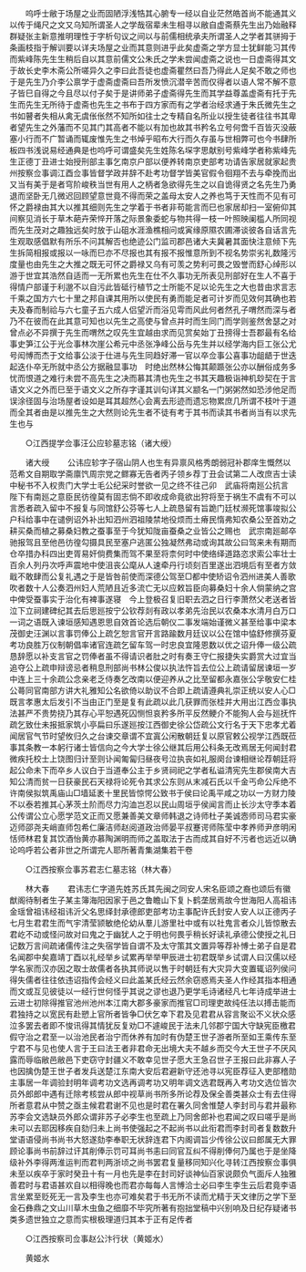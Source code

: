 <!-- { "loadSidebar": true } -->
　　呜呼士敝于场屋之业而固陋浮浅牿其心腑专一经以自业茫然皓首尚不能通其义以传于绳尺之文又乌知所谓圣人之学哉宿辈未生相寻以敝自虚斋蔡先生出乃始融释群疑张主新意推明理性于字析句议之间以与前儒相统承夫所谓圣人之学者其骈拇于条画枝指于解训要以详夫场屋之业而其意则进乎此矣虚斋之学方显士犹鲜能习其传而紫峰陈先生生稍后自以其意前儒文公朱氏之学未尝闻虚斋之说也一日虚斋得其文于故长史李木斋公所嗟异久之李曰此吾徒也虚斋瞿然曰吾乃得此人足矣不敢之师也于是先生乃介李公禀学于虚斋虚斋曰吾所发愤沉潜辛苦而仅得者以语人常不解不意子皆巳自得之今且尽以付子矣于是讲师弟子虚斋得先生而其学益尊盖虚斋有托于先生而先生无所待于虚斋也先生之书布于四方家而有之学者治经求通于朱氏微先生之书如瞽者失相从禽无虞伥伥然不知所如往士之专精自名所业以授生徒者往往书其卑者望先生之外藩而不见其门其高者不能以有加也故其书矜名立号何啻千百皆灭没蔽塞小行而不广暂诵而辄废惟先生之书焯乎昭布大行而久存虽与世相弊可也今书肆所板四书浅说易经通典是也呜呼可谓盛矣先生姓陈名堔字思献别号紫峰学者称紫峰先生正德丁丑进士始授刑部主事乞南京户部以便养转南京吏部考功请告家居就家起贵州按察佥事调江酉佥事皆督学政并辞不赴考功督学皆美官假令徊翔不去与牵挽而出又当有美于是者穹阶峻秩当世有用人之柄者急欲得先生之以自诡得贤之名先生乃勇退而坚卧无几微迟回顾望意世竟不得而荣之盖母太安人之养也笃于天性而不见有可怀之爵禄由其大以推其细则先生之学着于书者非苟能言而巳也家居却扫一室俯仰其间察见消长于草木葩卉荣悴开落之际景象委蛇与物共得一枝一叶照映阑槛人所同视而先生茂对之趣独远矣时放于山砠水涯渔樵相问或寅缘原隰农圃滞谈彼各自话言先生观取感倡默有所乐不问其解否也绝迹公门监司郡邑诸大夫冀暑其面快注意倾下先生拆简相报或报以一咏而巳亦不尽报也其有报不报惟意所到不视名势崇劣礼数隆污度量也由先生之大推之既无可怀之爵禄又乌有可羡之势利可畏之毁誉而舒心绰形以游于世宜其浩然自适而一无所累也先生在仕不久事功无所表见刑部好在生人不喜于得情户部谨于利邈不以自污此皆砥行植节之士所能不足以论先生之大也昔由求言志千乘之国方六七十里之邦自课其用所以使民有勇而能足者可计岁而见效何其确也若夫及春而制祫与六七童子五六成人侣望沂而浴见雩而风此何者然孔子喟然而深与者乃不在彼而在此其意可知也以先生之高使与曾点并时而生同门而学则鉴然舍瑟之对曾点必不异撰于先生而喟然之叹先生宜越由求而见赏矣始丁丑搒得士吾郡最有名给事史笋江公于光佥事林次崖公希元中丞张净峰公岳与先生并以经学海内巨工张公尤号闳愽而杰于文给事公淡于仕进与先生同趋好滞一官以卒佥事公喜事功龃龉于世迭起迭仆卒无所就中丞公方据融显事功　时绝出然林公悔其颠踬张公亦以酬俗成务多忧而恨道之难行未尝不高先生之决而慕其清也先生之书其天趣极诣神机玅契在于言语文义之外而巳至于语文义之所存字谨其训句详其义颛名一门粥粥然如恐涉他足而误涂径固与治场屋者设如是耳其超然心会离去形迹而遗忘物累庶几所谓不枝叶于道而全其者由是以推先生之大然则论先生者不徒有考于其书而读其书者尚当有以求先生也与 

　　○江西提学佥事汪公应轸墓志铭（诸大绶） 

　　诸大绶 
　　公讳应轸字子宿山阴人也生有异禀风格秀朗弱冠补郡庠生慨然以范希文自期取学斋廪饩周宗党之鳏寡无告者丙子领乡荐丁丑会试第二人改庶吉士读中秘书不入权贵门大学士毛公纪采时誉欲一见之终不往己卯　武庙将南廵公抗言　陛下有南廵之意臣民彷徨莫有固志倘不即收成命竟欲出狩将至于祸生不虞有不可以言悉者疏入留中不报复与同馆舒公芬等七人上疏恳留有旨跪门廷杖濒死馆事竣拟公户科给事中在谴例诏外补出知泗州泗祖陵禁地役烦而土瘠民惰弗知农桑公至首劝之耕买桑而植之募桑妇教之蚕事至于今犹知陇亩蚕桑之业皆公之赐也　武宗南廵邮卒驰报驾且至他邑彷徨勾摄具民至塞户逃匿公独凝然弗动或询其故公曰驾来未有期而仓卒措办科四出吏胥易奸倘费集而驾不果至将柰何时中使络绎道路恣求索公率壮士百余人列丹次呼声震地中使沮丧公麾从人速牵丹行顷刻百里遂出泗境后有至者方敛戢不敢肆而公复礼遇之于是皆咎前使而深德公驾至□都中使矫诏令泗州进美人善歌吹者数十人公奏泗州妇人荒陋且近多流亡无以应敕旨臣向募桑妇十余人倘蒙纳之宫中俾受蚕事实于治化有裨事遂寝　今上登极召复旧职去泗之日行李萧然父老送者皆泣下立祠建碑纪其去后思廵按宁公钦荐剡有政以孝弟先治民以农桑本水清月白万口一词之语既入谏垣感知遇恩思自效首论选后朝仪二事发端始谨微义甚至给事中梁本茂御史汪渊以言事罚俸公上疏乞恕言官开言路踰数月廷议以公在馆中恊舒修撰芬夏考功良胜万仪制朝倡率诸官连疏乞留车驾一时忠良宜隆恩数以优之诏升俸一级公疏恳辞愿以补支言官之罚俸者虽不得请识者肚之时有奏王守仁报捷失实爵赏大过宜当追夺公上疏申辩谤忌者稍息刑部尚书林公俊以执法忤旨去位公上疏请留居谏垣一岁中连上三十余疏公念亲老乏侍奏乞改南以便迎养从之比至留都永嘉张公孚敬安仁桂公蕚同官南部方讲大礼雅知公名欲倚以助议不合即上疏请遵典礼崇正统以安人心□既言孝惠太后发引不当由正门至是复有此疏以此几获罪而张桂并大用出江西佥事执法甚严不贵势挠乃其存心平恕遇死囚恻怛哀矜多所平反然鲠介不能狥人会与廵抚忤疏乞致仕未报抵家筑小亭扁曰乐遂廵按江西御史徐公岱疏公文行名于天下忠孝尤着闻居官气节时望攸归久之台谏交章谓不宜寘公闲散朝廷复以原官敕公视学江西既莅事其条教一本躬行诸士皆信向之今大学士徐公继其后用公科条无改焉居无何闻封君微疾托校士上饶图归计至则讣闻匍匐归昼夜号泣执丧如礼服阕台谏相继论荐朝廷将起公命未下而卒乡人议白于当道奉公主于乡贤祠祀之学者私谥清宪先生郡侯南大吉知公清而贫一日获豪民石天禄将论死令其求公东则从末减石氏以千金丐命公斥绝不许南侯拟筑禹庙山□墙延袤十里民皆惊愕公致书于侯曰论禹平咸之功以一方财力陵不以泰若推其心茅茨土阶而尽力沟洫岂忍以民山周垣乎侯闻言而止长沙太守季本着公传谓公立心愿学范文正而又愿兼善美文章师韩退之诗师杜子美诚悫师司马君实豪迈师邵尧夫峭直师包希仁廉洁师赵阅道政治师晏平叔蹇谔师陈莹中孝养师尹彦明闲恬师林君复其饮酒怡黄亦慕陶渊明而师之盖取法于古而成其自好不污者也远近以确论呜呼若公者非世之所谓完人耶所著青集湖集若干卷 

　　○江西按察佥事苏君志仁墓志铭（林大春） 

　　林大春 
　　君讳志仁字道先姓苏氏其先闽之同安人宋名臣颂之裔也颂后有徽猷阁待制者生子某主簿海阳因家于邑之鲁瞻山下复卜鹤垄居焉故今世海阳人高祖讳金瑶曾祖讳经祖讳沂父名思绎封承德郎吏部考功主事配许氏封安人安人以正德丙子七月生君君生而气宇清莹颕敏绝伦幼从羣儿游里社中或有以社鬼言者众儿皆惊散去君屹不动或怪问故对曰鬼之于幽犹人之于明也何畏乎稍长好读礼承德公使授之礼日记数万言间疏诸儒传注之失宿学皆自谓不及太守策其文置异等荐补愽士弟子自是君名闻郡中矣嘉靖丁酉以礼经举乡试累再举举甲辰进士初君既举乡试谓人曰汉儒以经学名家而汉亦因之取士故儒者各执其师说以售于时朝廷有大灾异大变置辄诏列侯问得失儒者往往依违诏指传会经义曰此盖某氏经云然余窃惑焉夫圣人作经其指本相通而文或互见彼徒以一经行世何怪乎其说之谬也退乃更学毛诗诸经凡七年诗成举进士云进士初除得推官池州池州本江南大郡多豪家而推官□司理吏故纯任法以搏击能而君独持之以宽民有赴愬上官所者皆争□伏乞幸下君及见君君从容言聚讼不义状众感泣多罢去者即不悛讯得其情犹反复劝□不遽峻民于法未几邻郡宁国大守缺宪臣檄君假守治之君至一以治池民者治宁而休养有加时有伪楚王世子游者所至如王乘传东至宁君不与见也使人言于王曰法王者非君命无出境大夫不越乡而交今大王世子不厌风露而辱临敝邑敝邑下吏窃守封疆义不敢幸见世子愿大王急召世子王报曰此非寡人子也因擒伪楚王世子者发兵送楚江东南大安后君避新守还池寻以宪臣荐征入吏部稽勋主事居一年调验封明年调考功文选再调考功又明年调文选君既再入考功文选位皆次员外郎郎中遇有迁除考核尝从郎中视草尚书所多所论荐及保全善类甚众士有去住得所者意君从中赞之亟主候君君谢不见也是时君在署久同舍惟楚人李封司与君并最称苏李会文选缺员外郎众谓非苏子必李生也至疏上乃同舍郎补也君闻之叹曰嗟乎是尚未可以去耶因移疾自劾归未上尚书使强起之不起尚书以此衔君而李封司者复数数升堂语语侵尚书尚书大怒遂劾李奉职无状辞连君下内阁调旨少传徐公议曰郎属无大罪顾论事尚书前辞过讦其削俸示罚可耳尚书恚曰同官互纠不得削俸何乃属也于是坐降级补外李得两淮运判而君判两浙顷之尚书罢君复量移同知兴化寻转江西按察佥事俱未至以疾卒于家时癸丑十有一月也先是李在封司好谈神仙百家说颇负气面斥人独雅善君时与君语甚欢自以相得晚也而君亦每每人言愽洽士必曰李生李生云后君竟李语言坐累至贬死无一言及李生也亦可难矣君于书无所不读而尤精于天文律历之学下至金石彝鼎之文山川草木虫鱼之细靡不毕究所著有抱拙堂稿中兴别响及日纪存疑诸书类多遗世独立之意而实根极理道归其本于正有足传者 

　　○江西按察司佥事赵公汴行状（黄姬水） 

　　黄姬水 
